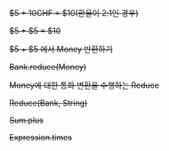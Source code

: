 ~~$5 + 10CHF = $10(환율이 2:1인 경우)~~

~~$5 + $5 = $10~~

~~$5 + $5 에서 Money 반환하기~~

~~Bank.reduce(Money)~~

~~Money에 대한 통화 변환을 수행하는 Reduce~~

~~Reduce(Bank, String)~~

~~Sum.plus~~

~~Expression.times~~
